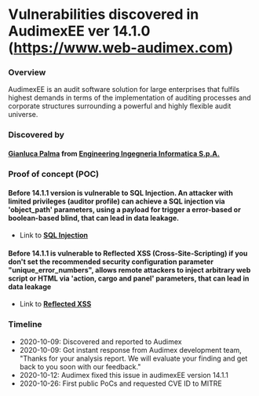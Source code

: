 # Vulnerabilities discovered in AudimexEE ver 14.1.0 (https://www.web-audimex.com)

### Overview
AudimexEE is an audit software solution for large enterprises that fulfils highest demands in terms of the implementation of auditing processes and corporate structures surrounding a powerful and highly flexible audit universe.

### Discovered by
#### [Gianluca Palma](https://www.linkedin.com/in/piuppi/) from [Engineering Ingegneria Informatica S.p.A.](https://www.eng.it)

### Proof of concept (POC)

#### Before **14.1.1** version is vulnerable to **SQL Injection**. An attacker with limited privileges (auditor profile) can achieve a SQL injection via 'object_path' parameters, using a payload for trigger a error-based or boolean-based blind, that can lead in data leakage.
- Link to **[SQL Injection](SQLInjection.md)**

#### Before **14.1.1** is vulnerable to Reflected XSS (Cross-Site-Scripting) if you don't set the recommended security configuration parameter "unique_error_numbers", allows remote attackers to inject arbitrary web script or HTML via 'action, cargo and panel' parameters, that can lead in data leakage

- Link to **[Reflected XSS](Reflected-XSS.md)**

### Timeline
- 2020-10-09: Discovered and reported to Audimex
- 2020-10-09: Got instant response from Audimex development team, "Thanks for your analysis report. We will evaluate your finding and get back to you soon with our feedback."
- 2020-10-12: Audimex fixed this issue in audimexEE version 14.1.1
- 2020-10-26: First public PoCs and requested CVE ID to MITRE

